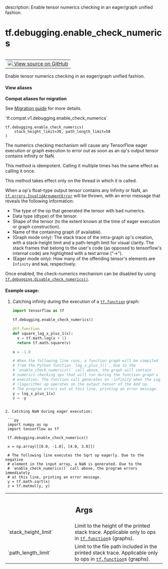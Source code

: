 description: Enable tensor numerics checking in an eager/graph unified fashion.

<div itemscope itemtype="http://developers.google.com/ReferenceObject">
<meta itemprop="name" content="tf.debugging.enable_check_numerics" />
<meta itemprop="path" content="Stable" />
</div>

# tf.debugging.enable_check_numerics

<!-- Insert buttons and diff -->

<table class="tfo-notebook-buttons tfo-api nocontent" align="left">
<td>
  <a target="_blank" href="https://github.com/tensorflow/tensorflow/blob/r2.2/tensorflow/python/debug/lib/check_numerics_callback.py#L331-L421">
    <img src="https://www.tensorflow.org/images/GitHub-Mark-32px.png" />
    View source on GitHub
  </a>
</td>
</table>



Enable tensor numerics checking in an eager/graph unified fashion.

<section class="expandable">
  <h4 class="showalways">View aliases</h4>
  <p>
<b>Compat aliases for migration</b>
<p>See
<a href="https://www.tensorflow.org/guide/migrate">Migration guide</a> for
more details.</p>
<p>`tf.compat.v1.debugging.enable_check_numerics`</p>
</p>
</section>

<pre class="devsite-click-to-copy prettyprint lang-py tfo-signature-link">
<code>tf.debugging.enable_check_numerics(
    stack_height_limit=30, path_length_limit=50
)
</code></pre>



<!-- Placeholder for "Used in" -->

The numerics checking mechanism will cause any TensorFlow eager execution or
graph execution to error out as soon as an op's output tensor contains
infinity or NaN.

This method is idempotent. Calling it multiple times has the same effect
as calling it once.

This method takes effect only on the thread in which it is called.

When a op's float-type output tensor contains any Infinity or NaN, an
<a href="../../tf/errors/InvalidArgumentError.md"><code>tf.errors.InvalidArgumentError</code></a> will be thrown, with an error message that
reveals the following information:
  - The type of the op that generated the tensor with bad numerics.
  - Data type (dtype) of the tensor.
  - Shape of the tensor (to the extent known at the time of eager execution
    or graph construction).
  - Name of the containing graph (if available).
  - (Graph mode only): The stack trace of the intra-graph op's creation,
    with a stack-height limit and a path-length limit for visual clarity.
    The stack frames that belong to the user's code (as opposed to
    tensorflow's internal code) are highlighted with a text arrow ("->").
  - (Eager mode only): How many of the offending tensor's elements are
    `Infinity` and `NaN`, respectively.

Once enabled, the check-numerics mechanism can be disabled by using
<a href="../../tf/debugging/disable_check_numerics.md"><code>tf.debugging.disable_check_numerics()</code></a>.

#### Example usage:



1. Catching infinity during the execution of a <a href="../../tf/function.md"><code>tf.function</code></a> graph:

   ```py
   import tensorflow as tf

   tf.debugging.enable_check_numerics()

   @tf.function
   def square_log_x_plus_1(x):
     v = tf.math.log(x + 1)
     return tf.math.square(v)

   x = -1.0

   # When the following line runs, a function graph will be compiled
   # from the Python function `log_x_plus_1()`. Due to the
   # `enable_check_numerics()` call above, the graph will contain
   # numerics checking ops that will run during the function graph's
   # execution. The function call generates an -infinity when the Log
   # (logarithm) op operates on the output tensor of the Add op.
   # The program errors out at this line, printing an error message.
   y = log_x_plus_1(x)
   z = -y
  ```

2. Catching NaN during eager execution:

   ```py
   import numpy as np
   import tensorflow as tf

   tf.debugging.enable_check_numerics()

   x = np.array([[0.0, -1.0], [4.0, 3.0]])

   # The following line executes the Sqrt op eagerly. Due to the negative
   # element in the input array, a NaN is generated. Due to the
   # `enable_check_numerics()` call above, the program errors immediately
   # at this line, printing an error message.
   y = tf.math.sqrt(x)
   z = tf.matmul(y, y)
   ```

<!-- Tabular view -->
 <table class="responsive fixed orange">
<colgroup><col width="214px"><col></colgroup>
<tr><th colspan="2"><h2 class="add-link">Args</h2></th></tr>

<tr>
<td>
`stack_height_limit`
</td>
<td>
Limit to the height of the printed stack trace.
Applicable only to ops in <a href="../../tf/function.md"><code>tf.function</code></a>s (graphs).
</td>
</tr><tr>
<td>
`path_length_limit`
</td>
<td>
Limit to the file path included in the printed stack
trace. Applicable only to ops in <a href="../../tf/function.md"><code>tf.function</code></a>s (graphs).
</td>
</tr>
</table>

